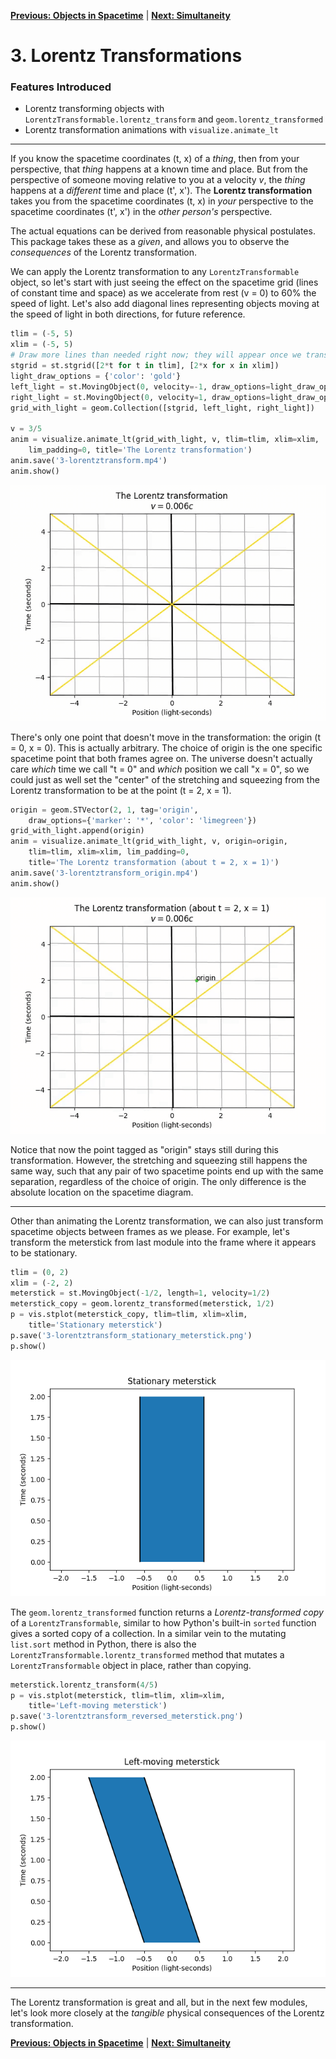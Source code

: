 [**Previous: Objects in Spacetime**](2-objects.md) | [**Next: Simultaneity**](4-simultaneity.md)

# 3. Lorentz Transformations

### Features Introduced
- Lorentz transforming objects with `LorentzTransformable.lorentz_transform` and `geom.lorentz_transformed`
- Lorentz transformation animations with `visualize.animate_lt`

---

If you know the spacetime coordinates (t, x) of a *thing*, then from your perspective, that *thing* happens at a known time and place. But from the perspective of someone moving relative to you at a velocity *v*, the *thing* happens at a *different* time and place (t', x'). The **Lorentz transformation** takes you from the spacetime coordinates (t, x) in *your* perspective to the spacetime coordinates (t', x') in the *other person's* perspective.

The actual equations can be derived from reasonable physical postulates. This package takes these as a *given*, and allows you to observe the *consequences* of the Lorentz transformation.

We can apply the Lorentz transformation to any `LorentzTransformable` object, so let's start with just seeing the effect on the spacetime grid (lines of constant time and space) as we accelerate from rest (v = 0) to 60% the speed of light. Let's also add diagonal lines representing objects moving at the speed of light in both directions, for future reference.

```python
tlim = (-5, 5)
xlim = (-5, 5)
# Draw more lines than needed right now; they will appear once we transform
stgrid = st.stgrid([2*t for t in tlim], [2*x for x in xlim])
light_draw_options = {'color': 'gold'}
left_light = st.MovingObject(0, velocity=-1, draw_options=light_draw_options)
right_light = st.MovingObject(0, velocity=1, draw_options=light_draw_options)
grid_with_light = geom.Collection([stgrid, left_light, right_light])

v = 3/5
anim = visualize.animate_lt(grid_with_light, v, tlim=tlim, xlim=xlim,
    lim_padding=0, title='The Lorentz transformation')
anim.save('3-lorentztransform.mp4')
anim.show()
```
![The Lorentz transformation](figures/3-lorentztransform.gif)

There's only one point that doesn't move in the transformation: the origin (t = 0, x = 0). This is actually arbitrary. The choice of origin is the one specific spacetime point that both frames agree on. The universe doesn't actually care *which* time we call "t = 0" and *which* position we call "x = 0", so we could just as well set the "center" of the stretching and squeezing from the Lorentz transformation to be at the point (t = 2, x = 1).

```python
origin = geom.STVector(2, 1, tag='origin',
    draw_options={'marker': '*', 'color': 'limegreen'})
grid_with_light.append(origin)
anim = visualize.animate_lt(grid_with_light, v, origin=origin,
    tlim=tlim, xlim=xlim, lim_padding=0,
    title='The Lorentz transformation (about t = 2, x = 1)')
anim.save('3-lorentztransform_origin.mp4')
anim.show()
```
![The Lorentz transformation about (t = 2, x = 1)](figures/3-lorentztransform_origin.gif)

Notice that now the point tagged as "origin" stays still during this transformation. However, the stretching and squeezing still happens the same way, such that any pair of two spacetime points end up with the same separation, regardless of the choice of origin. The only difference is the absolute location on the spacetime diagram.

---

Other than animating the Lorentz transformation, we can also just transform spacetime objects between frames as we please. For example, let's transform the meterstick from last module into the frame where it appears to be stationary.

```python
tlim = (0, 2)
xlim = (-2, 2)
meterstick = st.MovingObject(-1/2, length=1, velocity=1/2)
meterstick_copy = geom.lorentz_transformed(meterstick, 1/2)
p = vis.stplot(meterstick_copy, tlim=tlim, xlim=xlim,
    title='Stationary meterstick')
p.save('3-lorentztransform_stationary_meterstick.png')
p.show()
```
![Meterstick in its rest frame](figures/3-lorentztransform_stationary_meterstick.png)

The `geom.lorentz_transformed` function returns a *Lorentz-transformed copy* of a `LorentzTransformable`, similar to how Python's built-in `sorted` function gives a sorted copy of a collection. In a similar vein to the mutating `list.sort` method in Python, there is also the `LorentzTransformable.lorentz_transformed` method that mutates a `LorentzTransformable` object in place, rather than copying.

```python
meterstick.lorentz_transform(4/5)
p = vis.stplot(meterstick, tlim=tlim, xlim=xlim,
    title='Left-moving meterstick')
p.save('3-lorentztransform_reversed_meterstick.png')
p.show()
```
![Meterstick with its direction of motion reversed](figures/3-lorentztransform_reversed_meterstick.png)

---

The Lorentz transformation is great and all, but in the next few modules, let's look more closely at the *tangible* physical consequences of the Lorentz transformation.

[**Previous: Objects in Spacetime**](2-objects.md) | [**Next: Simultaneity**](4-simultaneity.md)